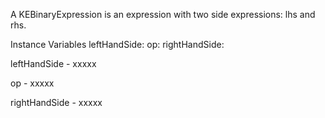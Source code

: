 A KEBinaryExpression is an expression with two side expressions: lhs and rhs.

Instance Variables
	leftHandSide:		<KEExpression>
	op:		<Symbol>
	rightHandSide:		<KEExpression>

leftHandSide
	- xxxxx

op
	- xxxxx

rightHandSide
	- xxxxx
